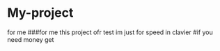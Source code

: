# My-project
for me
###for me this project ofr test im just for speed in clavier
#if you need money get 
